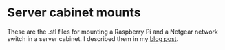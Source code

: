 # Server cabinet mounts

These are the .stl files for mounting a Raspberry Pi and a Netgear network switch in a server cabinet. I described them in my [blog post](https://boldt.blog/building-my-own-server-cabinet).
